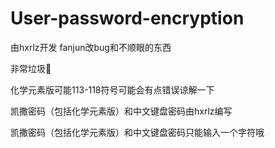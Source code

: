 # User-password-encryption

由hxrlz开发 fanjun改bug和不顺眼的东西

非常垃圾🌚

化学元素版可能113-118符号可能会有点错误谅解一下

凯撒密码（包括化学元素版）和中文键盘密码由hxrlz编写

凯撒密码（包括化学元素版）和中文键盘密码只能输入一个字符哦
